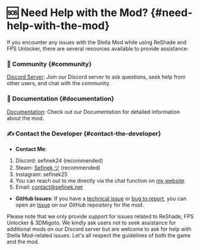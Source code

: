 <!-- [[> SEO
###### Number: 1.3

###### Title: Genshin Stella Mod Support - Where to Get Help
###### Description: Are you facing issues with the Genshin Stella Mod, specifically with ReShade and FPS Unlocker? Worry not! We provide various support resources to ensure your modding experience remains smooth and enjoyable.
###### Tags: genshin stella mod support, reshade and fps unlock assistance, discord community, github wiki, troubleshooting guides, technical issues, bug reporting, community engagement, direct contact, LINE messenger, game guidelines, mod support, game modifications, user assistance
###### Canonical: /genshin-impact-reshade/docs?page=support
]]> -->

# 🆘 Need Help with the Mod? {#need-help-with-the-mod}
If you encounter any issues with the Stella Mod while using ReShade and FPS Unlocker, there are several resources available to provide assistance:

### 💭 Community {#community}
[Discord Server](https://discord.gg/Yj7fnafTXf): Join our Discord server to ask questions, seek help from other users, and chat with the community.

### 📙 Documentation {#documentation}
[Documentation](/genshin-impact-reshade/docs): Check out our Documentation for detailed information about the mod.

### ✍️ Contact the Developer {#contact-the-developer}
- **Contact Me**:
1. Discord: sefinek24 (recommended)
2. Steam: [Sefinek ツ](https://steamcommunity.com/id/sefinek) (recommended)
3. Instagram: sefinek25
4. You can reach out to me directly via the chat function on [my website](https://sefinek.net/genshin-impact-reshade).
5. Email: contact@sefinek.net
- **GitHub Issues**: If you have a [technical issue](https://github.com/sefinek24/Genshin-Impact-ReShade/issues/new?assignees=&labels=Help&template=1_help-report.md) or [bug to report](https://github.com/sefinek24/Genshin-Impact-ReShade/issues/new?assignees=&labels=Bug&template=2_bug-report.md), you can open an [Issue](https://github.com/sefinek24/Genshin-Impact-ReShade/issues/new/choose) on our GitHub repository for the mod.

Please note that we only provide support for issues related to ReShade, FPS Unlocker & 3DMigoto. We kindly ask users not to seek assistance for additional mods on our Discord server but are welcome to ask for help with Stella Mod-related issues.
Let's all respect the guidelines of both the game and the mod.